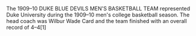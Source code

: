 The 1909–10 DUKE BLUE DEVILS MEN'S BASKETBALL TEAM represented Duke University during the 1909–10 men's college basketball season. The head coach was Wilbur Wade Card and the team finished with an overall record of 4–4[1]
